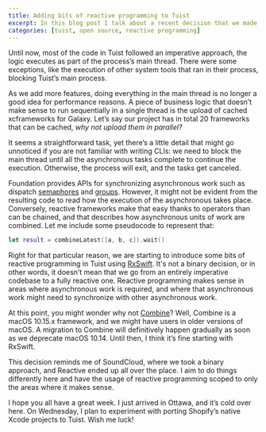```yaml
---
title: Adding bits of reactive programming to Tuist
excerpt: In this blog post I talk about a recent decision that we made to start using reactive programming to model asynchronous tasks in Tuist.
categories: [tuist, open source, reactive programming]
---
```


Until now, most of the code in Tuist followed an imperative approach,
the logic executes as part of the process’s main thread.
There were some exceptions,
like the execution of other system tools that ran in their process,
blocking Tuist’s main process.

As we add more features,
doing everything in the main thread is no longer a good idea for performance reasons.
A piece of business logic that doesn’t make sense to run sequentially in a single thread is the upload of cached xcframeworks for Galaxy.
Let’s say our project has in total 20 frameworks that can be cached,
_why not upload them in parallel?_

It seems a straightforward task,
yet there’s a little detail that might go unnoticed if you are not familiar with writing CLIs:
we need to block the main thread until all the asynchronous tasks complete to continue the execution.
Otherwise,
the process will exit,
and the tasks get canceled.

Foundation provides APIs for synchronizing asynchronous work such as dispatch [semaphores](https://developer.apple.com/documentation/dispatch/dispatchsemaphore) and [groups](https://developer.apple.com/documentation/dispatch/dispatchgroup).
However,
it might not be evident from the resulting code to read how the execution of the asynchronous takes place.
Conversely,
reactive frameworks make that easy thanks to operators than can be chained,
and that describes how asynchronous units of work are combined.
Let me include some pseudocode to represent that:

```swift
let result = combineLatest([a, b, c]).wait()
```

Right for that particular reason,
we are starting to introduce some bits of reactive programming in Tuist using [RxSwift](https://github.com/ReactiveX/RxSwift).
It's not a binary decision,
or in other words,
it doesn’t mean that we go from an entirely imperative codebase to a fully reactive one.
Reactive programming makes sense in areas where asynchronous work is required, and where that asynchronous work might need to synchronize with other asynchronous work.

At this point,
you might wonder why not [Combine](https://developer.apple.com/documentation/combine)? Well, Combine is a macOS 10.15.x framework,
and we might have users in older versions of macOS.
A migration to Combine will definitively happen gradually as soon as we deprecate macOS 10.14.
Until then,
I think it’s fine starting with RxSwift.

This decision reminds me of SoundCloud,
where we took a binary approach,
and Reactive ended up all over the place.
I aim to do things differently here and have the usage of reactive programming scoped to only the areas where it makes sense.

I hope you all have a great week.
I just arrived in Ottawa,
and it’s cold over here.
On Wednesday,
I plan to experiment with porting Shopify’s native Xcode projects to Tuist.
Wish me luck!
